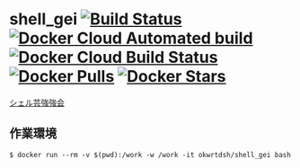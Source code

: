 # shell_gei [![Build Status](https://travis-ci.org/okwrtdsh/shell_gei.svg?branch=master)](https://travis-ci.org/okwrtdsh/shell_gei) [![Docker Cloud Automated build](https://img.shields.io/docker/cloud/automated/okwrtdsh/shell_gei)](https://hub.docker.com/r/okwrtdsh/shell_gei) [![Docker Cloud Build Status](https://img.shields.io/docker/cloud/build/okwrtdsh/shell_gei)](https://hub.docker.com/r/okwrtdsh/shell_gei) [![Docker Pulls](https://img.shields.io/docker/pulls/okwrtdsh/shell_gei)](https://hub.docker.com/r/okwrtdsh/shell_gei) [![Docker Stars](https://img.shields.io/docker/stars/okwrtdsh/shell_gei)](https://hub.docker.com/r/okwrtdsh/shell_gei)

[シェル芸強強会](https://b.ueda.tech/?page=00684)

## 作業環境

```
$ docker run --rm -v $(pwd):/work -w /work -it okwrtdsh/shell_gei bash
```
